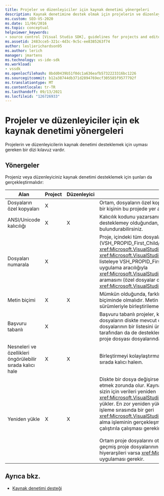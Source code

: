 ```yaml
---
title: Projeler ve düzenleyiciler için kaynak denetimi yönergeleri
description: Kaynak denetimine destek olmak için projelerin ve düzenleyicilerin uyması gereken yönergeler hakkında bilgi edinin.
ms.custom: SEO-VS-2020
ms.date: 11/04/2016
ms.topic: conceptual
helpviewer_keywords:
- source control [Visual Studio SDK], guidelines for projects and editors
ms.assetid: 2483cce5-321c-4d3c-9c5c-ee8385263f74
author: leslierichardson95
ms.author: lerich
manager: jmartens
ms.technology: vs-ide-sdk
ms.workload:
- vssdk
ms.openlocfilehash: 8bdd0439b51f0dc1a636eafb5732223316bc1226
ms.sourcegitcommit: b12a38744db371d2894769ecf305585f9577792f
ms.translationtype: MT
ms.contentlocale: tr-TR
ms.lasthandoff: 09/13/2021
ms.locfileid: "126726933"
---
```

# <a name="additional-source-control-guidelines-for-projects-and-editors"></a>Projeler ve düzenleyiciler için ek kaynak denetimi yönergeleri
Projelerin ve düzenleyicilerin kaynak denetimi desteklemek için uyması gereken bir dizi kılavuz vardır.

## <a name="guidelines"></a>Yönergeler
 Projeniz veya düzenleyiciniz kaynak denetimi desteklemek için şunları da gerçekleştirmalıdır:

|Alan|Project|Düzenleyici|Ayrıntılar|
|----------|-------------|------------|-------------|
|Dosyaların özel kopyaları|X||Ortam, dosyaların özel kopyalarını destekler. Başka bir ifadeyle, projede yer alan her bir kişinin bu projede yer alan dosyaların kendi özel kopyası vardır.|
|ANSI/Unicode kalıcılığı|X|X|Kalıcılık kodunu yazarsanız, çoğu kaynak denetim programı şu anda Unicode'u desteklemey olduğundan, dosyaları ANSI formunda kalıcı olarak kalıcı olarak bulundurabilirsiniz.|
|Dosyaları numarala|X||Proje, içindeki tüm dosyaların belirli bir listesini içermeli ve veya (VSH_PROPID_First_Child/Next_Sibling) kullanarak dosya <xref:Microsoft.VisualStudio.Shell.Interop.IVsSccProject2> <xref:Microsoft.VisualStudio.Shell.Interop.IVsHierarchy.GetProperty%2A> listesini listeleye VSH_PROPID_First_Child. Proje ayrıca uygulama aracılığıyla öğe adlarını ve uygulama aracılığıyla <xref:Microsoft.VisualStudio.Shell.Interop.IVsProject.GetMkDocument%2A> ad aramasını (özel dosyalar dahil) desteklemesi <xref:Microsoft.VisualStudio.Shell.Interop.IVsProject.IsDocumentInProject%2A> gerekir.|
|Metin biçimi|X|X|Mümkün olduğunda, farklı sürümlerin birleştirilmesini desteklemek için dosyalar metin biçiminde olmalıdır. Metin biçiminde yer alan dosyalar daha sonra dosyanın diğer sürümleriyle birleştirilemez. Tercih edilen metin biçimi XML'tir.|
|Başvuru tabanlı|X||Başvuru tabanlı projeler, kaynak denetiminde kolayca de desteklene. Ancak, proje, dosyaların diskte mevcut olup olmadığı bağımsız olarak isteğe bağlı olarak dosyalarının bir listesini üretebilir sürece, dizin tabanlı projeler kaynak denetimi tarafından da de desteklemektedir. Bir projeyi kaynak denetiminden a açma, önce proje dosyası dosyalarından önce indirildi.|
|Nesneleri ve özellikleri öngörülebilir sırada kalıcı hale|X|X|Birleştirmeyi kolaylaştırmak için dosyalarınızı alfabetik sıralama gibi öngörülebilir bir sırada kalıcı haleın.|
|Yeniden yükle|X|X|Diskte bir dosya değişirse, düzenleyiciniz dosyayı yeniden yükleyene kadar devam etmek zorunda olur. Kaynak denetimine katılarak ortamınız, uygulamanızı çağırarak sizin için verileri yeniden <xref:Microsoft.VisualStudio.Shell.Interop.IVsPersistDocData2.ReloadDocData%2A> yükler. En zor yeniden yükleme durumu, IVsQueryEditQuerySave:: çağrısında ve bilgi işleme sırasında bir geri <xref:Microsoft.VisualStudio.Shell.Interop.IVsQueryEditQuerySave2.QueryEditFiles%2A> alma işleminin gerçekleşmesidir. Ancak, yeniden yükleme kodunuzun bu durumda çalıştırıla çalışması gerekir.<br /><br /> Ortam proje dosyalarını otomatik olarak yeniden yüklenir. Ancak, bir projenin, iç içe geçmiş proje dosyalarının yeniden yüklemesini desteklemek için iç içe geçmiş hiyerarşileri varsa <xref:Microsoft.VisualStudio.Shell.Interop.IVsPersistHierarchyItem2> uygulaması gerekir.|

## <a name="see-also"></a>Ayrıca bkz.
- [Kaynak denetimi desteği](../../extensibility/internals/supporting-source-control.md)
